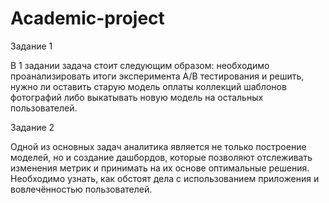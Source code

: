 # Academic-project
Задание 1

В 1 задании задача стоит следующим образом: необходимо проанализировать итоги эксперимента А/В тестирования и решить, нужно ли оставить старую модель оплаты коллекций шаблонов фотографий либо выкатывать новую модель на остальных пользователей.

Задание 2

Одной из основных задач аналитика является не только построение моделей, но и создание дашбордов, которые позволяют отслеживать изменения метрик и принимать на их основе оптимальные решения. Необходимо узнать, как обстоят дела с использованием приложения и вовлечённостью пользователей.
